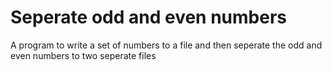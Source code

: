 # Seperate odd and even numbers 

A program to write a set of numbers to a file and then seperate the odd and even numbers to two seperate files 
